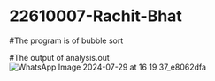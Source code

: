 # 22610007-Rachit-Bhat

#The program is of bubble sort

#The output of analysis.out![WhatsApp Image 2024-07-29 at 16 19 37_e8062dfa](https://github.com/user-attachments/assets/49aac4e7-b5b5-450d-8e60-7ad5d75b3187)


